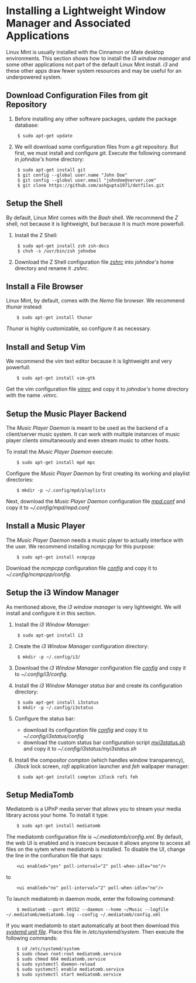 # Installing a Lightweight Window Manager and Associated Applications

Linux Mint is usually installed with the Cinnamon or Mate desktop environments.
This section shows how to install the *i3 window manager* and some other
applications not part of the default Linux Mint install. *i3* and these other
apps draw fewer system resources and may be useful for an underpowered system.

## Download Configuration Files from git Repository

1. Before installing any other software packages, update the package database:
    
        $ sudo apt-get update

1. We will download some configuration files from a *git* repository. But first, we
must install and configure *git*. Execute the following command in *johndoe's* home directory:

        $ sudo apt-get install git
        $ git config --global user.name "John Doe"
        $ git config --global user.email "johndoe@server.com"
        $ git clone https://github.com/ashgupta1971/dotfiles.git

## Setup the Shell

By default, Linux Mint comes with the *Bash* shell. We recommend the *Z* shell, not because
it is lightweight, but because it is much more powerfull.

1. Install the Z Shell:

        $ sudo apt-get install zsh zsh-docs
        $ chsh -s /usr/bin/zsh johndoe

1. Download the Z Shell configuration file [*zshrc*](https://ashgupta1971.github.io/DualBootLinuxMint/Common/zshrc "zshrc") into *johndoe's* home directory
and rename it *.zshrc*.

## Install a File Browser

Linux Mint, by default, comes with the *Nemo* file browser. We recommend *thunar* instead:

        $ sudo apt-get install thunar

*Thunar* is highly customizable, so configure it as necessary.

## Install and Setup Vim

We recommend the *vim* text editor because it is lightweight and very powerfull:

        $ sudo apt-get install vim-gtk

Get the vim configuration file [*vimrc*](https://ashgupta1971.github.io/DualBootLinuxMint/Common/vimrc "vimrc") and copy it to *johndoe's* home directory
with the name *.vimrc*.

## Setup the Music Player Backend

The *Music Player Daemon* is meant to be used as the backend of a client/server music system. It can work with multiple
instances of music player clients simultaneously and even stream music to other hosts.

To install the *Music Player Daemon* execute:

        $ sudo apt-get install mpd mpc

Configure the *Music Player Daemon* by first creating its working and playlist directories:

        $ mkdir -p ~/.config/mpd/playlists

Next, download the *Music Player Daemon* configuration file [*mpd.conf*](https://github.com/ashgupta1971/dotfiles/blob/master/mpd/mpd.conf "mpd.conf") and copy it to *~/.config/mpd/mpd.conf*

## Install a Music Player

The *Music Player Daemon* needs a music player to actually interface with the user. We recommend installing *ncmpcpp* for this purpose:

        $ sudo apt-get install ncmpcpp

Download the *ncmpcpp* configuration file [*config*](https://github.com/ashgupta1971/dotfiles/blob/master/ncmpcpp/config "ncmpcpp config file") and copy it to *~/.config/ncmpcpp/config*.

## Setup the i3 Window Manager

As mentioned above, the *i3 window manager* is very lightweight. We will install and configure it in this section.

1. Install the *i3 Window Manager*:

        $ sudo apt-get install i3 

1. Create the *i3 Window Manager* configuration directory: 

        $ mkdir -p ~/.config/i3/

1. Download the *i3 Window Manager* configuration file [*config*](https://github.com/ashgupta1971/dotfiles/blob/master/i3/config "i3wm config file") and copy it to *~/.config/i3/config*.

1. Install the *i3 Window Manager status bar* and create its configuration directory:

        $ sudo apt-get install i3status
        $ mkdir -p ~/.config/i3status

1. Configure the status bar:

    * download its configuration file [*config*](https://github.com/ashgupta1971/dotfiles/blob/master/i3status/config "i3wm status bar config file") and copy it to *~/.config/i3status/config*
    * download the custom status bar configuration script [*myi3status.sh*](https://github.com/ashgupta1971/dotfiles/blob/master/i3status/myi3status.sh "myi3status.sh") and copy it to *~/.config/i3status/myi3status.sh*

1. Install the compositor *compton* (which handles window transparency), 
*i3lock* lock screen, *rofi* application launcher and *feh* wallpaper manager:

        $ sudo apt-get install compton i3lock rofi feh

## Setup MediaTomb

Mediatomb is a UPnP media server that allows you to stream your media library across your home. To install
it type:

        $ sudo apt-get install mediatomb

The mediatomb configuration file is *~/.mediatomb/config.xml*. By default, the web UI is enabled and is insecure
because it allows anyone to access all files on the sytem where mediatomb is installed. To disable the UI, change the line
in the confiuration file that says:

        <ui enabled="yes" poll-interval="2" poll-when-idle="no"/>

to

        <ui enabled="no" poll-interval="2" poll-when-idle="no"/>


To launch mediatomb in daemon mode, enter the following command:

        $ mediatomb --port 49152 --daemon --home ~/Music --logfile ~/.mediatomb/mediatomb.log --config ~/.mediatomb/config.xml

If you want mediatomb to start automatically at boot then download this [*systemd unit file*](https://github.com/ashgupta1971/dotfiles/blob/master/mediatomb/mediatomb.service "mediatomb.service").
Place this file in */etc/systemd/system*. Then execute the following commands:

        $ cd /etc/systemd/system
        $ sudo chown root:root mediatomb.service
        $ sudo chmod 664 mediatomb.service
        $ sudo systemctl daemon-reload
        $ sudo systemctl enable mediatomb.service
        $ sudo systemctl start mediatomb.service 
